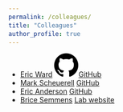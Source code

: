 ```yaml
---
permalink: /colleagues/
title: "Colleagues"
author_profile: true
---
```


* [Eric Ward](https://eric-ward.github.io/) ![GitHub](/images/github.svg)[GitHub](https://github.com/eric-ward)
* [Mark Scheuerell](https://http://faculty.washington.edu/scheuerl/) [GitHub](https://github.com/mdscheuerell)
* [Eric Anderson](http://eriqande.netlify.com/) [GitHub](https://github.com/eriqande)
* [Brice Semmens](http://scrippsscholars.ucsd.edu/bsemmens/biocv) [Lab website](http://www.semmenslab.org/)